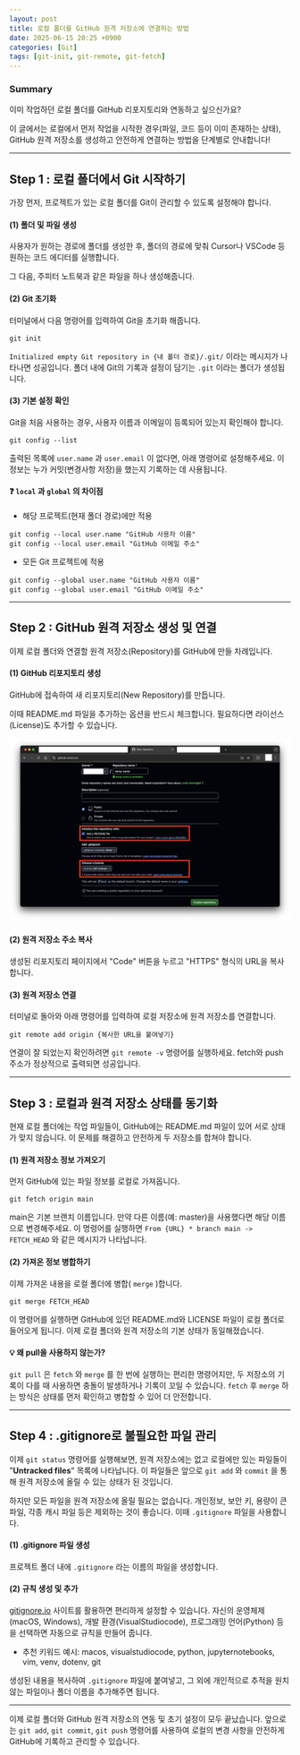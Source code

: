 ```yaml
---
layout: post
title: 로컬 폴더를 GitHub 원격 저장소에 연결하는 방법
date: 2025-06-15 20:25 +0900
categories: [Git]
tags: [git-init, git-remote, git-fetch]
---
```


### **Summary**

이미 작업하던 로컬 폴더를 GitHub 리포지토리와 연동하고 싶으신가요?

이 글에서는 로컬에서 먼저 작업을 시작한 경우(파일, 코드 등이 이미 존재하는 상태), GitHub 원격 저장소를 생성하고 안전하게 연결하는 방법을 단계별로 안내합니다!

---

## **Step 1 : 로컬 폴더에서 Git 시작하기**

가장 먼저, 프로젝트가 있는 로컬 폴더를 Git이 관리할 수 있도록 설정해야 합니다.

#### **(1) 폴더 및 파일 생성**

사용자가 원하는 경로에 폴더를 생성한 후, 폴더의 경로에 맞춰 Cursor나 VSCode 등 원하는 코드 에디터를 실행합니다.

그 다음, 주피터 노트북과 같은 파일을 하나 생성해줍니다.

#### **(2) Git 초기화**

터미널에서 다음 명령어를 입력하여 Git을 초기화 해줍니다.

```terminal
git init
```

`Initialized empty Git repository in {내 폴더 경로}/.git/` 이라는 메시지가 나타나면 성공입니다. 폴더 내에 Git의 기록과 설정이 담기는 `.git` 이라는 폴더가 생성됩니다.

#### **(3) 기본 설정 확인**

Git을 처음 사용하는 경우, 사용자 이름과 이메일이 등록되어 있는지 확인해야 합니다.

```terminal
git config --list
```

출력된 목록에 `user.name` 과 `user.email` 이 없다면, 아래 명령어로 설정해주세요. 이 정보는 누가 커밋(변경사항 저장)을 했는지 기록하는 데 사용됩니다.

#### **❓ `local` 과 `global` 의 차이점**

- 해당 프로젝트(현재 폴더 경로)에만 적용

```terminal
git config --local user.name "GitHub 사용자 이름"
git config --local user.email "GitHub 이메일 주소"
```

- 모든 Git 프로젝트에 적용

```terminal
git config --global user.name "GitHub 사용자 이름"
git config --global user.email "GitHub 이메일 주소"
```

---

## **Step 2 : GitHub 원격 저장소 생성 및 연결**

이제 로컬 폴더와 연결할 원격 저장소(Repository)를 GitHub에 만들 차례입니다.

#### **(1) GitHub 리포지토리 생성**

GitHub에 접속하여 새 리포지토리(New Repository)를 만듭니다.

이때 README.md 파일을 추가하는 옵션을 반드시 체크합니다. 필요하다면 라이선스(License)도 추가할 수 있습니다.

![](/assets/img/2025-06-15-21-18-43.png)

#### **(2) 원격 저장소 주소 복사**

생성된 리포지토리 페이지에서 "Code" 버튼을 누르고 "HTTPS" 형식의 URL을 복사합니다.

#### **(3) 원격 저장소 연결**

터미널로 돌아와 아래 명령어를 입력하여 로컬 저장소에 원격 저장소를 연결합니다.

```terminal
git remote add origin {복사한 URL을 붙여넣기}
```

연결이 잘 되었는지 확인하려면 `git remote -v` 명령어를 실행하세요. fetch와 push 주소가 정상적으로 출력되면 성공입니다.

---

## **Step 3 : 로컬과 원격 저장소 상태를 동기화**

현재 로컬 폴더에는 작업 파일들이, GitHub에는 README.md 파일이 있어 서로 상태가 맞지 않습니다. 이 문제를 해결하고 안전하게 두 저장소를 합쳐야 합니다.

#### **(1) 원격 저장소 정보 가져오기**

먼저 GitHub에 있는 파일 정보를 로컬로 가져옵니다.

```terminal
git fetch origin main
```

main은 기본 브랜치 이름입니다. 만약 다른 이름(예: master)을 사용했다면 해당 이름으로 변경해주세요. 이 명령어를 실행하면 `From {URL} * branch main -> FETCH_HEAD` 와 같은 메시지가 나타납니다.

#### **(2) 가져온 정보 병합하기**

이제 가져온 내용을 로컬 폴더에 병합( `merge` )합니다.

```terminal
git merge FETCH_HEAD
```

이 명령어를 실행하면 GitHub에 있던 README.md와 LICENSE 파일이 로컬 폴더로 들어오게 됩니다. 이제 로컬 폴더와 원격 저장소의 기본 상태가 동일해졌습니다.

#### **💡 왜 pull을 사용하지 않는가?**

`git pull` 은 `fetch` 와 `merge` 를 한 번에 실행하는 편리한 명령어지만, 두 저장소의 기록이 다를 때 사용하면 충돌이 발생하거나 기록이 꼬일 수 있습니다. `fetch` 후 `merge` 하는 방식은 상태를 먼저 확인하고 병합할 수 있어 더 안전합니다.

---

## **Step 4 : .gitignore로 불필요한 파일 관리**

이제 `git status` 명령어를 실행해보면, 원격 저장소에는 없고 로컬에만 있는 파일들이 "**Untracked files**" 목록에 나타납니다. 이 파일들은 앞으로 `git add` 와 `commit` 을 통해 원격 저장소에 올릴 수 있는 상태가 된 것입니다.

하지만 모든 파일을 원격 저장소에 올릴 필요는 없습니다. 개인정보, 보안 키, 용량이 큰 파일, 각종 캐시 파일 등은 제외하는 것이 좋습니다. 이때 `.gitignore` 파일을 사용합니다.

#### **(1) .gitignore 파일 생성**

프로젝트 폴더 내에 `.gitignore` 라는 이름의 파일을 생성합니다.

#### **(2) 규칙 생성 및 추가**

[gitignore.io](https://www.toptal.com/developers/gitignore) 사이트를 활용하면 편리하게 설정할 수 있습니다. 자신의 운영체제(macOS, Windows), 개발 환경(VisualStudiocode), 프로그래밍 언어(Python) 등을 선택하면 자동으로 규칙을 만들어 줍니다.

- 추천 키워드 예시: macos, visualstudiocode, python, jupyternotebooks, vim, venv, dotenv, git

생성된 내용을 복사하여 `.gitignore` 파일에 붙여넣고, 그 외에 개인적으로 추적을 원치 않는 파일이나 폴더 이름을 추가해주면 됩니다.

---

이제 로컬 폴더와 GitHub 원격 저장소의 연동 및 초기 설정이 모두 끝났습니다. 앞으로는 `git add`, `git commit`, `git push` 명령어를 사용하여 로컬의 변경 사항을 안전하게 GitHub에 기록하고 관리할 수 있습니다.
